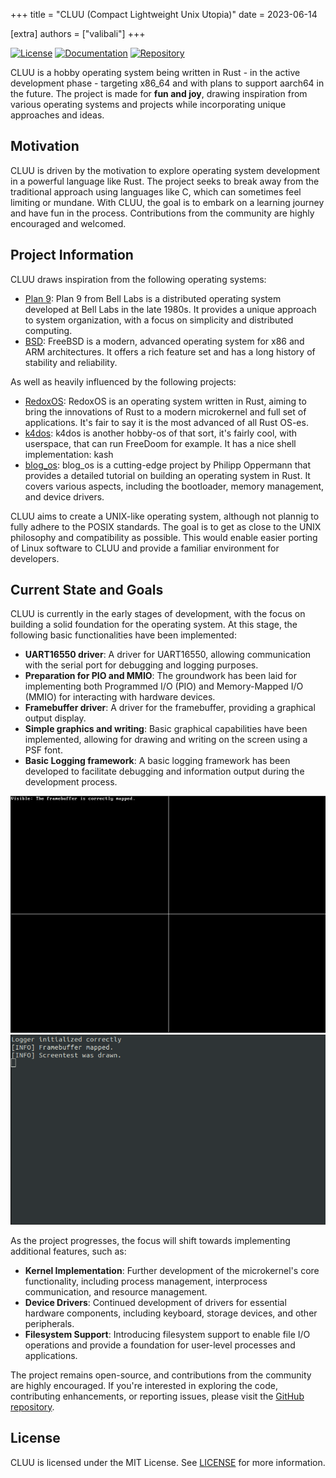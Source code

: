 +++
title = "CLUU (Compact Lightweight Unix Utopia)"
date = 2023-06-14

[extra]
authors = ["valibali"]
+++

<div class="badges">

[![License](https://img.shields.io/badge/license-MIT-blue.svg)](https://github.com/valibali/cluu/blob/master/LICENSE) [![Documentation](https://img.shields.io/badge/documentation-RUSTDOCS-blue.svg)](https://valibali.github.io/cluu/) [![Repository](https://img.shields.io/badge/repository-GitHub-green.svg)](https://github.com/valibali/cluu)

</div>

CLUU is a hobby operating system being written in Rust - in the active development phase - targeting x86_64 and with plans to support aarch64 in the future. The project is made for **fun and joy**, drawing inspiration from various operating systems and projects while incorporating unique approaches and ideas.

<!-- more -->

<!-- showcase-intro -->


## Motivation

CLUU is driven by the motivation to explore operating system development in a powerful language like Rust. The project seeks to break away from the traditional approach using languages like C, which can sometimes feel limiting or mundane. With CLUU, the goal is to embark on a learning journey and have fun in the process. Contributions from the community are highly encouraged and welcomed.

## Project Information

CLUU draws inspiration from the following operating systems:

- [Plan 9](https://github.com/plan9foundation/plan9): Plan 9 from Bell Labs is a distributed operating system developed at Bell Labs in the late 1980s. It provides a unique approach to system organization, with a focus on simplicity and distributed computing.
- [BSD](https://github.com/freebsd/freebsd): FreeBSD is a modern, advanced operating system for x86 and ARM architectures. It offers a rich feature set and has a long history of stability and reliability.

As well as heavily influenced by the following projects:

- [RedoxOS](https://github.com/redox-os/redox): RedoxOS is an operating system written in Rust, aiming to bring the innovations of Rust to a modern microkernel and full set of applications. It's fair to say it is the most advanced of all Rust OS-es.
- [k4dos](https://github.com/clstatham/k4dos): k4dos is another hobby-os of that sort, it's fairly cool, with userspace, that can run FreeDoom for example. It has a nice shell implementation: kash
- [blog_os](https://os.phil-opp.com/): blog_os is a cutting-edge project by Philipp Oppermann that provides a detailed tutorial on building an operating system in Rust. It covers various aspects, including the bootloader, memory management, and device drivers.

CLUU aims to create a UNIX-like operating system, although not plannig to fully adhere to the POSIX standards. The goal is to get as close to the UNIX philosophy and compatibility as possible. This would enable easier porting of Linux software to CLUU and provide a familiar environment for developers.

## Current State and Goals

CLUU is currently in the early stages of development, with the focus on building a solid foundation for the operating system. At this stage, the following basic functionalities have been implemented:

- **UART16550 driver**: A driver for UART16550, allowing communication with the serial port for debugging and logging purposes.
- **Preparation for PIO and MMIO**: The groundwork has been laid for implementing both Programmed I/O (PIO) and Memory-Mapped I/O (MMIO) for interacting with hardware devices.
- **Framebuffer driver**: A driver for the framebuffer, providing a graphical output display.
- **Simple graphics and writing**: Basic graphical capabilities have been implemented, allowing for drawing and writing on the screen using a PSF font.
- **Basic Logging framework**: A basic logging framework has been developed to facilitate debugging and information output during the development process.

![Screencheck](screen.png) ![serial_output](serial_out.png)

As the project progresses, the focus will shift towards implementing additional features, such as:

- **Kernel Implementation**: Further development of the microkernel's core functionality, including process management, interprocess communication, and resource management.
- **Device Drivers**: Continued development of drivers for essential hardware components, including keyboard, storage devices, and other peripherals.
- **Filesystem Support**: Introducing filesystem support to enable file I/O operations and provide a foundation for user-level processes and applications.

The project remains open-source, and contributions from the community are highly encouraged. If you're interested in exploring the code, contributing enhancements, or reporting issues, please visit the [GitHub repository](https://github.com/valibali/cluu).

## License

CLUU is licensed under the MIT License. See [LICENSE](https://github.com/valibali/cluu/blob/master/LICENSE) for more information.

